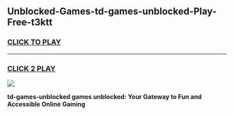 
## Unblocked-Games-td-games-unblocked-Play-Free-t3ktt
<h3>
<a href="https://premium76.site?title=td-games-unblocked&ref=18A">CLICK TO PLAY</a></h3>
<hr>

<h3>
<a href="https://premium76.site?title=td-games-unblocked&ref=18A">CLICK 2 PLAY</a>
  
</h3>

<a href="https://premium76.site?title=td-games-unblocked&ref=18A"><img src="https://clearcache.store/games.png"></a>


**td-games-unblocked games unblocked: Your Gateway to Fun and Accessible Online Gaming**
